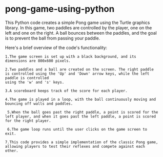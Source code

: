 # pong-game-using-python
This Python code creates a simple Pong game using the Turtle graphics library. In this game, two paddles are controlled by the player, one on the left and one on the right. A ball bounces between the paddles, and the goal is to prevent the ball from passing your paddle.

Here's a brief overview of the code's functionality:

    1.The game screen is set up with a black background, and its dimensions are 800x600 pixels.

    2.Two paddles and a ball are created on the screen. The right paddle is controlled using the 'Up' and 'Down' arrow keys, while the left paddle is controlled 
    using the 'w' and 's' keys.

    3.A scoreboard keeps track of the score for each player.

    4.The game is played in a loop, with the ball continuously moving and bouncing off walls and paddles.

     5.When the ball goes past the right paddle, a point is scored for the left player, and when it goes past the left paddle, a point is scored for the right player.

     6.The game loop runs until the user clicks on the game screen to exit.

    7.This code provides a simple implementation of the classic Pong game, allowing players to test their reflexes and compete against each other.
